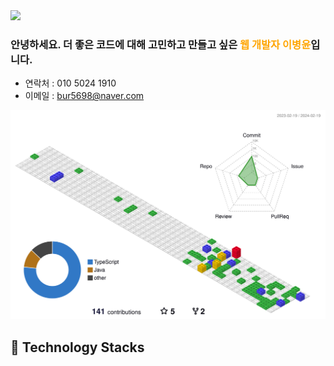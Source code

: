 <img src="https://capsule-render.vercel.app/api?type=wave&color=auto&height=150&section=header&text=Byoung yoon&fontSize=90" />

### 안녕하세요. 더 좋은 코드에 대해 고민하고 만들고 싶은<span style="color:orange"> 웹 개발자 이병윤</span>입니다.

- 연락처 : 010 5024 1910
- 이메일 : bur5698@naver.com

![](./profile-3d-contrib/profile-gitblock.svg)

## :hammer: Technology Stacks

